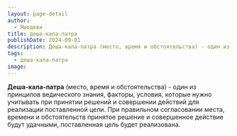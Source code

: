 ```yaml
---
layout: page-detail
author:
  - Яшодеви
title: деша-кала-патра
publishDate: 2024-09-01
description: Деша-кала-патра (место, время и обстоятельства) - один из принципов ведического знания, факторы, условия, которые нужно учитывать при принятии решений и совершении действий для реализации поставленной цели. При правильном согласовании места, времени и обстоятельств принятое решение и совершенное действие будут удачными, поставленная цель будет реализована.
tags:
  - деша-кала-патра
image:
---
```

**Деша-кала-патра** (место, время и обстоятельства) - один из принципов ведического знания, факторы, условия, которые нужно учитывать при принятии решений и совершении действий для реализации поставленной цели. При правильном согласовании места, времени и обстоятельств принятое решение и совершенное действие будут удачными, поставленная цель будет реализована.

